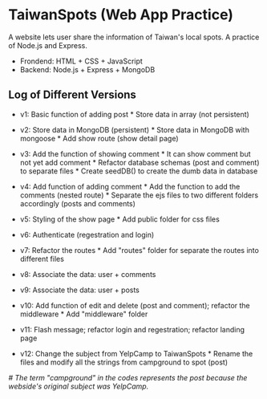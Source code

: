 # TaiwanSpots (Web App Practice) 
A website lets user share the information of Taiwan's local spots. A practice of Node.js and Express.

- Frondend: HTML + CSS + JavaScript
- Backend:  Node.js + Express + MongoDB

## Log of Different Versions

- v1: Basic function of adding post 
      * Store data in array (not persistent)

- v2: Store data in MongoDB (persistent)
      * Store data in MongoDB with mongoose
      * Add show route (show detail page)

- v3: Add the function of showing comment
      * It can show comment but not yet add comment 
      * Refactor database schemas (post and comment) to separate files
      * Create seedDB() to create the dumb data in database

- v4: Add function of adding comment 
      * Add the function to add the comments (nested route)
      * Separate the ejs files to two different folders accordingly (posts and comments)

- v5: Styling of the show page
      * Add public folder for css files 

- v6: Authenticate (regestration and login)

- v7: Refactor the routes
      * Add "routes" folder for separate the routes into different files

- v8: Associate the data: user + comments

- v9: Associate the data: user + posts

- v10: Add function of edit and delete (post and comment); refactor the middleware
       * Add "middleware" folder

- v11: Flash message; refactor login and regestration; refactor landing page

- v12: Change the subject from YelpCamp to TaiwanSpots
       * Rename the files and modify all the strings from campground to spot (post)

 *# The term "campground" in the codes represents the post because the webside's original subject was YelpCamp.* 
